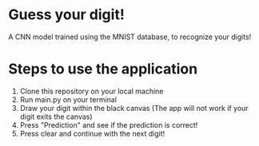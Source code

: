 # Guess your digit!

A CNN model trained using the MNIST database, to recognize your digits!

# Steps to use the application
1. Clone this repository on your local machine
2. Run main.py on your terminal
3. Draw your digit within the black canvas (The app will not work if your digit exits the canvas)
4. Press "Prediction" and see if the prediction is correct!
5. Press clear and continue with the next digit!